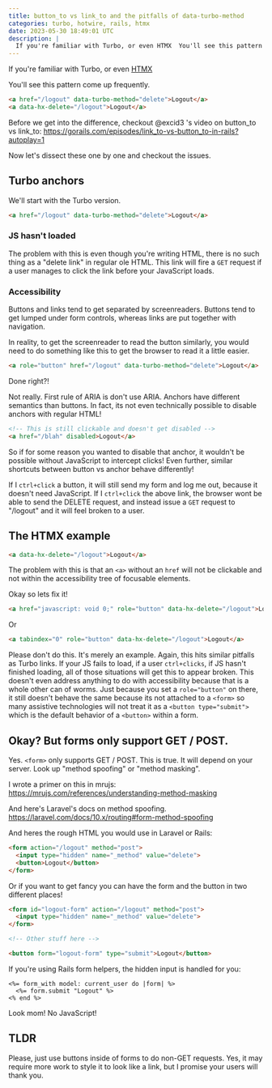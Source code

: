 ```yaml
---
title: button_to vs link_to and the pitfalls of data-turbo-method
categories: turbo, hotwire, rails, htmx
date: 2023-05-30 18:49:01 UTC
description: |
  If you're familiar with Turbo, or even HTMX  You'll see this pattern come up frequently.    &lt;a...
---
```


If you're familiar with Turbo, or even [HTMX](https://htmx.org/)

You'll see this pattern come up frequently.

```html
<a href="/logout" data-turbo-method="delete">Logout</a>
<a data-hx-delete="/logout">Logout</a>
```

Before we get into the difference, checkout @excid3 's video on button_to vs link_to: <https://gorails.com/episodes/link_to-vs-button_to-in-rails?autoplay=1>

Now let's dissect these one by one and checkout the issues.

## Turbo anchors

We'll start with the Turbo version.

```html
<a href="/logout" data-turbo-method="delete">Logout</a>
```

### JS hasn't loaded

The problem with this is even though you're writing HTML, there is no such thing as a "delete link" in regular ole HTML. This link will fire a `GET` request if a user manages to click the link before your JavaScript loads.

### Accessibility

Buttons and links tend to get separated by screenreaders. Buttons tend to get lumped under form controls, whereas links are put together with navigation.

In reality, to get the screenreader to read the button similarly, you would need to do something like this to get the browser to read it a little easier.

```html
<a role="button" href="/logout" data-turbo-method="delete">Logout</a>
```

Done right?!

Not really. First rule of ARIA is don't use ARIA. Anchors have different semantics than buttons. In fact, its not even technically possible to disable anchors with regular HTML!

```html
<!-- This is still clickable and doesn't get disabled -->
<a href="/blah" disabled>Logout</a>
```

So if for some reason you wanted to disable that anchor, it wouldn't be possible without JavaScript to intercept clicks! Even further, similar shortcuts between button vs anchor behave differently!

If I `ctrl+click` a button, it will still send my form and log me out, because it doesn't need JavaScript. If I `ctrl+click` the above link, the browser wont be able to send the DELETE request, and instead issue a `GET` request to "/logout" and it will feel broken to a user.

## The HTMX example

```html
<a data-hx-delete="/logout">Logout</a>
```

The problem with this is that an `<a>` without an `href` will not be clickable and not within the accessibility tree of focusable elements.

Okay so lets fix it!

```html
<a href="javascript: void 0;" role="button" data-hx-delete="/logout">Logout</a>
```

Or
```html
<a tabindex="0" role="button" data-hx-delete="/logout">Logout</a>
```

Please don't do this. It's merely an example. Again, this hits similar pitfalls as Turbo links. If your JS fails to load, if a user `ctrl+clicks`, if JS hasn't finished loading, all of those situations will get this to appear broken. This doesn't even address anything to do with accessibility because that is a whole other can of worms. Just because you set a `role="button"` on there, it still doesn't behave the same because its not attached to a `<form>` so many assistive technologies will not treat it as a `<button type="submit">` which is the default behavior of a `<button>` within a form.

## Okay? But forms only support GET / POST.

Yes. `<form>` only supports GET / POST. This is true. It will depend on your server. Look up "method spoofing" or "method masking".

I wrote a primer on this in mrujs: <https://mrujs.com/references/understanding-method-masking>

And here's Laravel's docs on method spoofing. <https://laravel.com/docs/10.x/routing#form-method-spoofing>

And heres the rough HTML you would use in Laravel or Rails:

```html
<form action="/logout" method="post">
  <input type="hidden" name="_method" value="delete">
  <button>Logout</button>
</form>
```

Or if you want to get fancy you can have the form and the button in two different places!

```html
<form id="logout-form" action="/logout" method="post">
  <input type="hidden" name="_method" value="delete">
</form>

<!-- Other stuff here -->

<button form="logout-form" type="submit">Logout</button>
```

If you're using Rails form helpers, the hidden input is handled for you:

```erb
<%= form_with model: current_user do |form| %>
  <%= form.submit "Logout" %>
<% end %>
```

Look mom! No JavaScript!

## TLDR

Please, just use buttons inside of forms to do non-GET requests. Yes, it may require more work to style it to look like a link, but I promise your users will thank you.